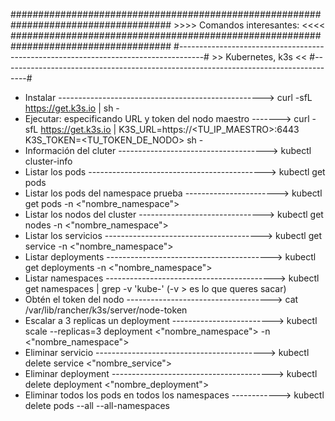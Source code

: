 #####################################################################################
					>>>>	Comandos interesantes:	<<<<
#####################################################################################
#------------------------------------------------------------------------------------#
		>> Kubernetes, k3s <<
#------------------------------------------------------------------------------------#
- Instalar ---------------------------------------------------> curl -sfL https://get.k3s.io | sh -
- Ejecutar: especificando URL y token del nodo maestro -------> curl -sfL https://get.k3s.io | K3S_URL=https://<TU_IP_MAESTRO>:6443 K3S_TOKEN=<TU_TOKEN_DE_NODO> sh -
- Información del cluter -------------------------------------> kubectl cluster-info 
- Listar los pods --------------------------------------------> kubectl get pods
- Listar los pods del namespace prueba -----------------------> kubectl get pods -n <"nombre_namespace"> 
- Listar los nodos del cluster -------------------------------> kubectl get nodes -n <"nombre_namespace"> 
- Listar los servicios ---------------------------------------> kubectl get service -n <"nombre_namespace">  
- Listar deployments -----------------------------------------> kubectl get deployments -n <"nombre_namespace"> 
- Listar namespaces ------------------------------------------>	kubectl get namespaces 		| grep -v 'kube-' (-v > es lo que queres sacar)  
- Obtén el token del nodo ------------------------------------> cat /var/lib/rancher/k3s/server/node-token
- Escalar a 3 replicas un deployment -------------------------> kubectl scale --replicas=3 deployment <"nombre_namespace">  -n <"nombre_namespace"> 
- Eliminar servicio ------------------------------------------> kubectl delete service <"nombre_service">
- Eliminar deployment ----------------------------------------> kubectl delete deployment <"nombre_deployment">  
- Eliminar todos los pods en todos los namespaces ------------> kubectl delete pods --all --all-namespaces
